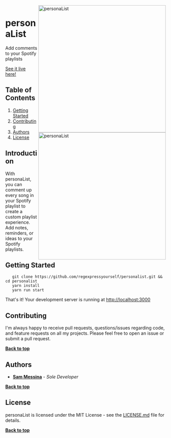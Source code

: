 <img alt="personaList" align="right" src="https://smessina.com/static/images/sss/pl-1.png" width="400px"/>
<img alt="personaList" align="right" src="https://smessina.com/static/images/sss/pl-1.png" width="400px"/>

# personaList

Add comments to your Spotify playlists

[See it live here!](https://personalist.smessina.com/)

## Table of Contents

1. [Getting Started](#getting-started)
2. [Contributing](#contributing)
3. [Authors](#authors)
4. [License](#license)


## Introduction

With personaList, you can comment up every song in your Spotify playlist to create a custom playlist experience. Add notes, reminders, or ideas to your Spotify playlists. 

## Getting Started

```
   git clone https://github.com/regexpressyourself/personalist.git && cd personalist
   yarn install
   yarn run start
```

   That's it! Your development server is running at [http://localhost:3000](http://localhost:3000)
   

## Contributing

I'm always happy to receive pull requests, questions/issues regarding code, and feature requests on all my projects. Please feel free to open an issue or submit a pull request.

**[Back to top](#table-of-contents)**

## Authors

* **[Sam Messina](https://smessina.com)** - *Sole Developer* 

**[Back to top](#table-of-contents)**

## License

personaList is licensed under the MIT License - see the [LICENSE.md](LICENSE.md) file for details.


**[Back to top](#table-of-contents)**

